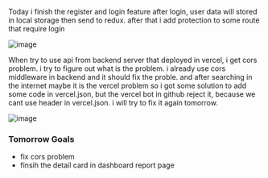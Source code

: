 Today i finish the register and login feature after login, user data will stored in local storage then send to redux. after that i add protection to some route that require login

![image](https://user-images.githubusercontent.com/85722211/211848237-a9a42861-453e-4905-9469-ddbc37ed14b5.png)

When try to use api from backend server that deployed in vercel, i get cors problem. i try to figure out what is the problem. i already use cors middleware in backend and it should fix the proble. and after searching in the internet maybe it is the vercel problem so i got some solution to add some code in vercel.json, but the vercel bot in github reject it, because we cant use header in vercel.json. i will try to fix it again tomorrow.

![image](https://user-images.githubusercontent.com/85722211/211849639-8332229c-db24-4e30-a36d-1d6f03c465da.png)

### Tomorrow Goals
* fix cors problem
* finsih the detail card in dashboard report page
